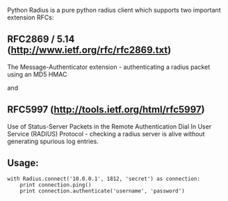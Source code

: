 Python Radius is a pure python radius client which supports two important extension RFCs:

## RFC2869 / 5.14 (http://www.ietf.org/rfc/rfc2869.txt)
The Message-Authenticator extension - authenticating a radius packet using an MD5 HMAC

and

## RFC5997 (http://tools.ietf.org/html/rfc5997)

Use of Status-Server Packets in the Remote Authentication Dial In User Service (RADIUS) Protocol - checking a radius server is alive without generating spurious log entries.


## Usage:

```
with Radius.connect('10.0.0.1', 1812, 'secret') as connection:
    print connection.ping()
    print connection.authenticate('username', 'password')
```